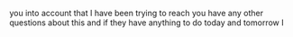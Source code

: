 you into account that I have been trying to reach you have any other questions about this and if they have anything to do today and tomorrow I
